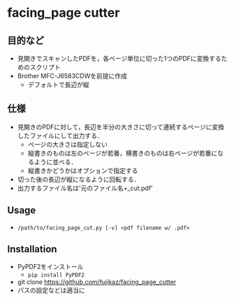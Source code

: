 # facing_page cutter
## 目的など
- 見開きでスキャンしたPDFを，各ページ単位に切った1つのPDFに変換するためのスクリプト
- Brother MFC-J6583CDWを前提に作成
    - デフォルトで長辺が縦

## 仕様
- 見開きのPDFに対して，長辺を半分の大きさに切って連続するページに変換したファイルにして出力する．
    - ページの大きさは指定しない
    - 縦書きのものは左のページが若番，横書きのものは右ページが若番になるように並べる．
    - 縦書きかどうかはオプションで指定する
- 切った後の長辺が縦になるように回転する．
- 出力するファイル名は'元のファイル名+_cut.pdf'

## Usage
- `/path/to/facing_page_cut.py [-v] <pdf filename w/ .pdf>`

## Installation
- PyPDF2をインストール
    - `pip install PyPDF2`
- git clone https://github.com/fujikaz/facing_page_cutter
- パスの設定などは適当に
